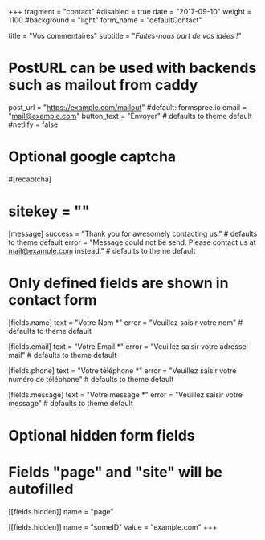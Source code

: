 +++
fragment = "contact"
#disabled = true
date = "2017-09-10"
weight = 1100
#background = "light"
form_name = "defaultContact"

title = "Vos commentaires"
subtitle  = "*Faites-nous part de vos idées !*"

# PostURL can be used with backends such as mailout from caddy
post_url = "https://example.com/mailout" #default: formspree.io
email = "mail@example.com"
button_text = "Envoyer" # defaults to theme default
#netlify = false

# Optional google captcha
#[recaptcha]
#  sitekey = ""

[message]
  success = "Thank you for awesomely contacting us." # defaults to theme default
  error = "Message could not be send. Please contact us at mail@example.com instead." # defaults to theme default

# Only defined fields are shown in contact form
[fields.name]
  text = "Votre Nom *"
  error = "Veuillez saisir votre nom" # defaults to theme default

[fields.email]
  text = "Votre Email *"
  error = "Veuillez saisir votre adresse mail" # defaults to theme default

[fields.phone]
  text = "Votre téléphone *"
  error = "Veuillez saisir votre numéro de téléphone" # defaults to theme default

[fields.message]
  text = "Votre message *"
  error = "Veuillez saisir votre message" # defaults to theme default

# Optional hidden form fields
# Fields "page" and "site" will be autofilled
[[fields.hidden]]
  name = "page"

[[fields.hidden]]
  name = "someID"
  value = "example.com"
+++
